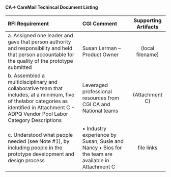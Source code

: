 #### CA-> CareMail Techincal Document Listing 

| RFI Requirement| CGI Comment| Supporting Artifacts  |
| :------------- |:-------------|:-----:|
| a. Assigned one leader and gave that person authority and responsibility and held that person accountable for the quality of the prototype submitted | Susan Lerman – Product Owner | (local filename) |
|b. Assembled a multidisciplinary and collaborative team that includes, at a minimum, five of thelabor categories as identified in Attachment C - ADPQ Vendor Pool Labor Category Descriptions|Leveraged professional resources from CGI CA and National teams|(Attachment C)|
|c. Understood what people needed (see Note #1), by including people in the prototype development and design process|•	Industry experience by Susan, Susie and Nancy •	Bios for the team are available in Attachment C|file links|
